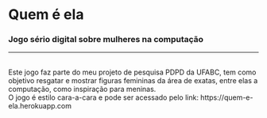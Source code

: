 # Quem é ela
<h3>Jogo sério digital sobre mulheres na computação</h3>
<hr>
<br>
Este jogo faz parte do meu projeto de pesquisa PDPD da UFABC, tem como objetivo resgatar e mostrar figuras femininas da área de exatas, entre elas a computação, como inspiração para meninas.
<br>
O jogo é estilo cara-a-cara e pode ser acessado pelo link: https://quem-e-ela.herokuapp.com
